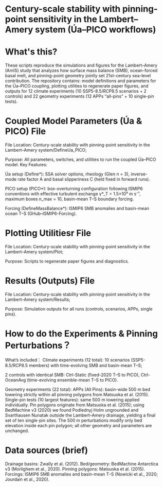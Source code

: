 # Century-scale stability with pinning-point sensitivity in the Lambert–Amery system (Úa–PICO workflows)
# What's this?
These scripts reproduce the simulations and figures for the Lambert–Amery (AmIS) study that analyzes how surface mass balance (SMB), ocean-forced basal melt, and pinning-point geometry jointly set 21st-century sea-level contribution. The repository contains:
model definitions and parameters for the Úa–PICO coupling,
plotting utilities to regenerate paper figures, and
outputs for 12 climate experiments (10 SSP5-8.5/RCP8.5 scenarios + 2 controls) and 22 geometry experiments (12 APPs “all-pins” + 10 single-pin tests).

# Coupled Model Parameters (Úa & PICO) File
File Location: Century-scale stability with pinning-point sensitivity in the Lambert–Amery system/DefineUa_PICO;

Purpose: All parameters, switches, and utilities to run the coupled Úa–PICO model.
Key Features:

Úa setup (Define*): SSA solver options, rheology (Glen n = 3), inverse-mode rate factor A and basal slipperiness C (held fixed in forward runs).

PICO setup (PICO*): box-overturning configuration following ISMIP6 conventions with
effective turbulent exchange γ*_T = 1.5×10⁴ m s⁻¹,
maximum boxes n_max = 10,
basin-mean T–S boundary forcing.

Forcing (DefineMassBalance*): ISMIP6 SMB anomalies and basin-mean ocean T–S (GHub–ISMIP6-Forcing).

# Plotting Utilitiesr File
File Location: Century-scale stability with pinning-point sensitivity in the Lambert–Amery system/Plot;

Purpose: Scripts to regenerate paper figures and diagnostics.


# Results (Outputs) File
File Location: Century-scale stability with pinning-point sensitivity in the Lambert–Amery system/Results;

Purpose: Simulation outputs for all runs (controls, scenarios, APPs, single pins).

# How to do the Experiments & Pinning Perturbations？
What’s included：
Climate experiments (12 total):
10 scenarios (SSP5-8.5/RCP8.5 members) with time-evolving SMB and basin-mean T–S;

2 controls with identical SMB:
Ctrl-Static (fixed-2020 T–S to PICO),
Ctrl-OceanAvg (time-evolving ensemble-mean T–S to PICO).

Geometry experiments (22 total):
APPs (All Pins): basin-wide 500 m bed lowering strictly within all pinning polygons from Matsuoka et al. (2015).
Single-pin tests (10 largest features): same 500 m lowering applied individually.
Pin polygons originate from Matsuoka et al. (2015); using BedMachine v3 (2020) we found Podlednyj Holm ungrounded and Svarthausen Nunatak outside the Lambert–Amery drainage, yielding a final set of ten single-pin sites.
The 500 m perturbations modify only bed elevation inside each pin polygon; all other geometry and parameters are unchanged.


# Data sources (brief)
Drainage basins: Zwally et al. (2012).
Bed/geometry: BedMachine Antarctica v3 (Morlighem et al., 2020).
Pinning polygons: Matsuoka et al. (2015).
Forcings: ISMIP6 SMB anomalies and basin-mean T–S (Nowicki et al., 2020; Jourdain et al., 2020).



